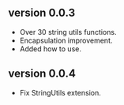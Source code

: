 ## version 0.0.3
- Over 30 string utils functions.
- Encapsulation improvement.
- Added how to use.


## version 0.0.4
- Fix StringUtils extension.